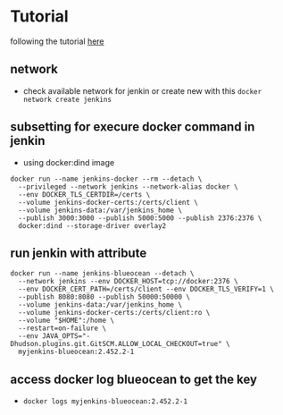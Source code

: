 <!-- # 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 -->
# Tutorial

following the tutorial [here](https://www.jenkins.io/doc/tutorials/create-a-pipeline-in-blue-ocean/)

## network
- check available network for jenkin or create new with this ```docker network create jenkins```

## subsetting for execure docker command in jenkin
- using docker:dind image
```
docker run --name jenkins-docker --rm --detach \
  --privileged --network jenkins --network-alias docker \
  --env DOCKER_TLS_CERTDIR=/certs \
  --volume jenkins-docker-certs:/certs/client \
  --volume jenkins-data:/var/jenkins_home \
  --publish 3000:3000 --publish 5000:5000 --publish 2376:2376 \
  docker:dind --storage-driver overlay2
```

## run jenkin with attribute
```
docker run --name jenkins-blueocean --detach \
  --network jenkins --env DOCKER_HOST=tcp://docker:2376 \
  --env DOCKER_CERT_PATH=/certs/client --env DOCKER_TLS_VERIFY=1 \
  --publish 8080:8080 --publish 50000:50000 \
  --volume jenkins-data:/var/jenkins_home \
  --volume jenkins-docker-certs:/certs/client:ro \
  --volume "$HOME":/home \
  --restart=on-failure \
  --env JAVA_OPTS="-Dhudson.plugins.git.GitSCM.ALLOW_LOCAL_CHECKOUT=true" \
  myjenkins-blueocean:2.452.2-1
```
## access docker log blueocean to get the key
- ```docker logs myjenkins-blueocean:2.452.2-1```
